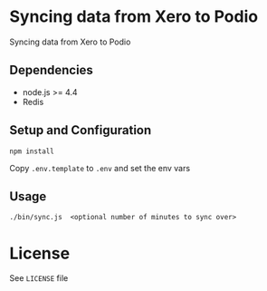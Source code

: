 # Syncing data from Xero to Podio

Syncing data from Xero to Podio

## Dependencies

- node.js >= 4.4
- Redis

## Setup and Configuration

    npm install

Copy `.env.template` to `.env` and set the env vars


## Usage

    ./bin/sync.js  <optional number of minutes to sync over>

# License

See `LICENSE` file
